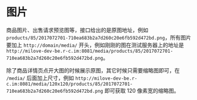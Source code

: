 # 图片

商品图片、出售请求预览图等，接口给出的是原图地址，例如 `products/85/2017072701-710ea683b2a7d260c20e6fb592d472bd.png`，所有图片要加上 `http://domain/media/` 开头，例如刚刚的图在测试服务器上的地址是 `http://milove-dev-be.r-c.im:8081/media/products/85/2017072701-710ea683b2a7d260c20e6fb592d472bd.png`。

除了商品详情页点开大图的时候展示原图，其它时候只需要缩略图即可，在 `/media/` 后面加上尺寸，例如 `http://milove-dev-be.r-c.im:8081/media/120x120/products/85/2017072701-710ea683b2a7d260c20e6fb592d472bd.png` 即可获取 120 像素宽的缩略图。
